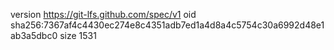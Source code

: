 version https://git-lfs.github.com/spec/v1
oid sha256:7367af4c4430ec274e8c4351adb7ed1a4d8a4c5754c30a6992d48e1ab3a5dbc0
size 1531
